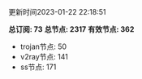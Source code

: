 更新时间2023-01-22 22:18:51

**总订阅: 73**
**总节点: 2317**
**有效节点: 362**
- trojan节点: 50
- v2ray节点: 141
- ss节点: 171
